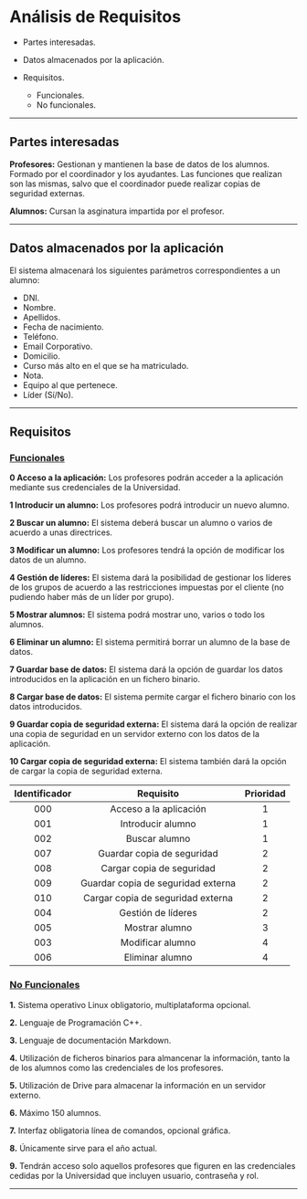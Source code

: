 # Análisis de Requisitos

* Partes interesadas.
* Datos almacenados por la aplicación.
* Requisitos.

  * Funcionales.
  * No funcionales.


***

## Partes interesadas

**Profesores:** Gestionan y mantienen la base de datos de los alumnos. Formado por el coordinador y los ayudantes. Las funciones que realizan son las mismas, salvo que el coordinador puede realizar copias de seguridad externas.

**Alumnos:** Cursan la asginatura impartida por el profesor.


***

## Datos almacenados por la aplicación

El sistema almacenará los siguientes parámetros correspondientes a un alumno:
  * DNI.
  * Nombre.
  * Apellidos.
  * Fecha de nacimiento.
  * Teléfono.
  * Email Corporativo.
  * Domicilio.
  * Curso más alto en el que se ha matriculado.
  * Nota.
  * Equipo al que pertenece.
  * Líder (Sí/No).


***

## Requisitos

### <ins>Funcionales</ins>

  **0 Acceso a la aplicación:** Los profesores podrán acceder a la aplicación mediante sus credenciales de la Universidad.

  **1 Introducir un alumno:** Los profesores podrá introducir un nuevo alumno.

  **2 Buscar un alumno:** El sistema deberá buscar un alumno o varios de acuerdo a unas directrices.

  **3 Modificar un alumno:** Los profesores tendrá la opción de modificar los datos de un alumno.

  **4 Gestión de líderes:** El sistema dará la posibilidad de gestionar los líderes de los grupos de acuerdo a las restricciones impuestas por el cliente (no pudiendo haber más de un líder por grupo).

  **5 Mostrar alumnos:** El sistema podrá mostrar uno, varios o todo los alumnos.

  **6 Eliminar un alumno:** El sistema permitirá borrar un alumno de la base de datos.

  **7 Guardar base de datos:** El sistema dará la opción de guardar los datos introducidos en la aplicación en un fichero binario.

  **8 Cargar base de datos:** El sistema permite cargar el fichero binario con los datos introducidos.

  **9 Guardar copia de seguridad externa:** El sistema dará la opción de realizar una copia de seguridad en un servidor externo con los datos de la aplicación.

  **10 Cargar copia de seguridad externa:** El sistema también dará la opción de cargar la copia de seguridad externa.


   Identificador | Requisito | Prioridad
   :--:|:--:|:--:
   000|Acceso a la aplicación|1
   001|Introducir alumno|1
   002|Buscar alumno|1
   007|Guardar copia de seguridad|2
   008|Cargar copia de seguridad|2
   009|Guardar copia de seguridad externa|2
   010|Cargar copia de seguridad externa|2
   004|Gestión de líderes|2
   005|Mostrar alumno|3
   003|Modificar alumno|4
   006|Eliminar alumno|4


### <ins>No Funcionales</ins>

  **1.** Sistema operativo Linux obligatorio, multiplataforma opcional.

  **2.** Lenguaje de Programación C++.

  **3.** Lenguaje de documentación Markdown.

  **4.** Utilización de ficheros binarios para almancenar la información, tanto la de los alumnos como las credenciales de los profesores.

  **5.** Utilización de Drive para almacenar la información en un servidor externo.

  **6.** Máximo 150 alumnos.

  **7.** Interfaz obligatoria línea de comandos, opcional gráfica.

  **8.** Únicamente sirve para el año actual.

  **9.** Tendrán acceso solo aquellos profesores que figuren en las credenciales cedidas por la Universidad que incluyen usuario, contraseña y rol.


***
